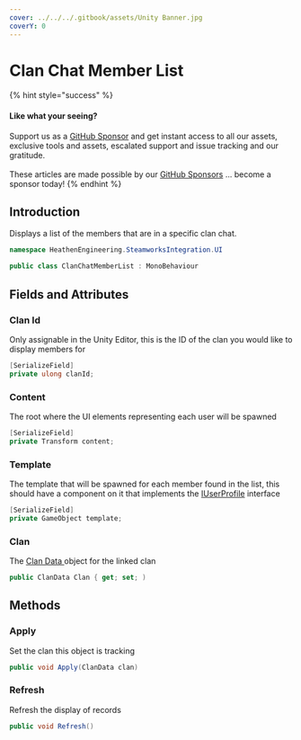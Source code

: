 ```yaml
---
cover: ../../../.gitbook/assets/Unity Banner.jpg
coverY: 0
---
```


# Clan Chat Member List

{% hint style="success" %}
#### Like what your seeing?

Support us as a [GitHub Sponsor](../../../become-a-sponsor/) and get instant access to all our assets, exclusive tools and assets, escalated support and issue tracking and our gratitude.\
\
These articles are made possible by our [GitHub Sponsors](../../../become-a-sponsor/) ... become a sponsor today!
{% endhint %}

## Introduction

Displays a list of the members that are in a specific clan chat.

```csharp
namespace HeathenEngineering.SteamworksIntegration.UI
```

```csharp
public class ClanChatMemberList : MonoBehaviour
```

## Fields and Attributes

### Clan Id

Only assignable in the Unity Editor, this is the ID of the clan you would like to display members for

```csharp
[SerializeField]
private ulong clanId;
```

### Content

The root where the UI elements representing each user will be spawned

```csharp
[SerializeField]
private Transform content;
```

### Template

The template that will be spawned for each member found in the list, this should have a component on it that implements the [IUserProfile](../programming-tools/iuserprofile.md) interface

```csharp
[SerializeField]
private GameObject template;
```

### Clan

The [Clan Data ](../classes-and-structs/clan-data.md)object for the linked clan

```csharp
public ClanData Clan { get; set; )
```

## Methods

### Apply

Set the clan this object is tracking

```csharp
public void Apply(ClanData clan)
```

### Refresh

Refresh the display of records

```csharp
public void Refresh()
```
